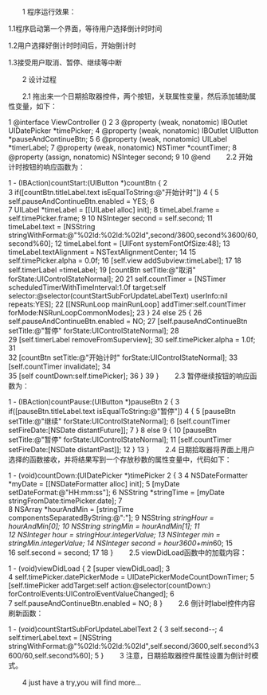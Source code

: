 　　1 程序运行效果：

1.1程序启动第一个界面，等待用户选择倒计时时间


1.2用户选择好倒计时时间后，开始倒计时



1.3接受用户取消、暂停、继续等中断



 

　　2 设计过程

　　2.1 拖出来一个日期拾取器控件，两个按钮，关联属性变量，然后添加辅助属性变量，如下：

 1 @interface ViewController ()
 2 
 3 @property (weak, nonatomic) IBOutlet UIDatePicker *timePicker;
 4 @property (weak, nonatomic) IBOutlet UIButton *pauseAndContinueBtn;
 5 
 6 @property (weak, nonatomic) UILabel *timerLabel;
 7 @property (weak, nonatomic) NSTimer *countTimer;
 8 @property (assign, nonatomic) NSInteger second;
 9 
10 @end
　　2.2 开始计时按钮的响应函数为：

 1 - (IBAction)countStart:(UIButton *)countBtn {
 2     
 3     if([countBtn.titleLabel.text isEqualToString:@"开始计时"])
 4     {
 5         self.pauseAndContinueBtn.enabled = YES;
 6         
 7         UILabel *timeLabel = [[UILabel alloc] init];
 8         timeLabel.frame = self.timePicker.frame;
 9 
10         NSInteger second = self.second;
11         timeLabel.text = [NSString stringWithFormat:@"%02ld:%02ld:%02ld",second/3600,second%3600/60,second%60];
12         timeLabel.font = [UIFont systemFontOfSize:48];
13         timeLabel.textAlignment = NSTextAlignmentCenter;
14 
15         self.timePicker.alpha = 0.0f;
16         [self.view addSubview:timeLabel];
17 
18         self.timerLabel  =timeLabel;
19         [countBtn setTitle:@"取消" forState:UIControlStateNormal];
20 
21         self.countTimer = [NSTimer scheduledTimerWithTimeInterval:1.0f target:self selector:@selector(countStartSubForUpdateLabelText) userInfo:nil repeats:YES];
22         [[NSRunLoop mainRunLoop] addTimer:self.countTimer forMode:NSRunLoopCommonModes];
23     }
24     else
25     {
26         self.pauseAndContinueBtn.enabled = NO;
27         [self.pauseAndContinueBtn setTitle:@"暂停" forState:UIControlStateNormal];
28         
29         [self.timerLabel removeFromSuperview];
30         self.timePicker.alpha = 1.0f;
31         
32         [countBtn setTitle:@"开始计时" forState:UIControlStateNormal];
33         [self.countTimer invalidate];
34         
35         [self countDown:self.timePicker];
36     }
39 }
　　2.3 暂停继续按钮的响应函数为：

 1 - (IBAction)countPause:(UIButton *)pauseBtn
 2 {
 3     if([pauseBtn.titleLabel.text isEqualToString:@"暂停"])
 4     {
 5         [pauseBtn setTitle:@"继续" forState:UIControlStateNormal];
 6         [self.countTimer setFireDate:[NSDate distantFuture]];
 7     }
 8     else
 9     {
10         [pauseBtn setTitle:@"暂停" forState:UIControlStateNormal];
11         [self.countTimer setFireDate:[NSDate distantPast]];
12     }
13 }
　　2.4 日期拾取器将界面上用户选择的函数接收，并将结果写到一个存放秒数的属性变量中，代码如下：

 1 - (void)countDown:(UIDatePicker *)timePicker
 2 {
 3 
 4     NSDateFormatter *myDate = [[NSDateFormatter alloc] init];
 5     [myDate setDateFormat:@"HH:mm:ss"];
 6     NSString *stringTime = [myDate stringFromDate:timePicker.date];
 7     
 8     NSArray *hourAndMin = [stringTime componentsSeparatedByString:@":"];
 9     NSString *stringHour = hourAndMin[0];
10     NSString *stringMin = hourAndMin[1];
11     
12     NSInteger hour = stringHour.integerValue;
13     NSInteger min  = stringMin.integerValue;
14     NSInteger second = hour*3600+min*60;
15     
16     self.second = second;
17 
18 }
　　2.5 viewDidLoad函数中的加载内容：

1 - (void)viewDidLoad {
2     [super viewDidLoad];
3     
4     self.timePicker.datePickerMode = UIDatePickerModeCountDownTimer;
5     [self.timePicker addTarget:self action:@selector(countDown:) forControlEvents:UIControlEventValueChanged];
6     
7     self.pauseAndContinueBtn.enabled = NO;
8 }
　　2.6 倒计时label控件内容刷新函数：

1 - (void)countStartSubForUpdateLabelText
2 {
3     self.second--;
4     self.timerLabel.text = [NSString stringWithFormat:@"%02ld:%02ld:%02ld",self.second/3600,self.second%3600/60,self.second%60];
5 }
　　3 注意，日期拾取器控件属性设置为倒计时模式。



　　4 just have a try,you will find more…

 
